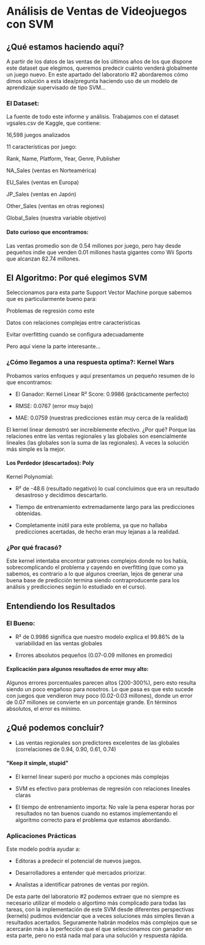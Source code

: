 # Análisis de Ventas de Videojuegos con SVM
##  ¿Qué estamos haciendo aquí?

A partir de los datos de las ventas de los últimos años de los que dispone este dataset que elegimos, queremos predecir cuánto venderá globalmente un juego nuevo. En este apartado del laboratorio #2 abordaremos cómo dimos solución a esta idea/pregunta haciendo uso de un modelo de aprendizaje supervisado de tipo SVM...

### El Dataset: 
La fuente de todo este informe y análisis. Trabajamos con el dataset vgsales.csv de Kaggle, que contiene:

16,598 juegos analizados

11 características por juego:

Rank, Name, Platform, Year, Genre, Publisher

NA_Sales (ventas en Norteamérica)

EU_Sales (ventas en Europa)

JP_Sales (ventas en Japón)

Other_Sales (ventas en otras regiones)

Global_Sales (nuestra variable objetivo)

#### Dato curioso que encontramos: 
Las ventas promedio son de 0.54 millones por juego, pero hay desde pequeños indie que venden 0.01 millones hasta gigantes como Wii Sports que alcanzan 82.74 millones.

## El Algoritmo: Por qué elegimos SVM
Seleccionamos para esta parte Support Vector Machine porque sabemos que es particularmente bueno para:

Problemas de regresión como este

Datos con relaciones complejas entre características

Evitar overfitting cuando se configura adecuadamente

Pero aquí viene la parte interesante...

### ¿Cómo llegamos a una respuesta optima?: Kernel Wars
Probamos varios enfoques y aquí presentamos un pequeño resumen de lo que encontramos:

- El Ganador: Kernel Linear
R² Score: 0.9986 (prácticamente perfecto)

- RMSE: 0.0767 (error muy bajo)

- MAE: 0.0759 (nuestras predicciones están muy cerca de la realidad)

El kernel linear demostró ser increíblemente efectivo. ¿Por qué? Porque las relaciones entre las ventas regionales y las globales son esencialmente lineales (las globales son la suma de las regionales). A veces la solución más simple es la mejor.

#### Los Perdedor (descartados): Poly

Kernel Polynomial:

- R² de -48.6 (resultado negativo) lo cual concluimos que era un resultado desastroso y decidimos descartarlo.

- Tiempo de entrenamiento extremadamente largo para las predicciones obtenidas.

- Completamente inútil para este problema, ya que no hallaba predicciones acertadas, de hecho eran muy lejanas a la realidad.

### ¿Por qué fracasó? 
Este kernel intentaba encontrar patrones complejos donde no los había, sobrecomplicando el problema y cayendo en overfitting (que como ya sabemos, es contrario a lo que algunos creerían, lejos de generar una buena base de predicción termina siendo contraproducente para los análisis y predicciones según lo estudiado en el curso).

## Entendiendo los Resultados
### El Bueno:
- R² de 0.9986 significa que nuestro modelo explica el 99.86% de la variabilidad en las ventas globales

- Errores absolutos pequeños (0.07-0.09 millones en promedio)

#### Explicación para algunos resultados de error muy alto:

Algunos errores porcentuales parecen altos (200-300%), pero esto resulta siendo un poco engañoso para nosotros. 
Lo que pasa es que esto sucede con juegos que vendieron muy poco (0.02-0.03 millones), donde un error de 0.07 millones se convierte en un porcentaje grande. En términos absolutos, el error es mínimo.

## ¿Qué podemos concluir?
- Las ventas regionales son predictores excelentes de las globales (correlaciones de 0.94, 0.90, 0.61, 0.74)

#### "Keep it simple, stupid" 
- El kernel linear superó por mucho a opciones más complejas

- SVM es efectivo para problemas de regresión con relaciones lineales claras

- El tiempo de entrenamiento importa: No vale la pena esperar horas por resultados no tan buenos cuando no estamos implementando el algoritmo correcto para el problema que estamos abordando.

### Aplicaciones Prácticas
Este modelo podría ayudar a:

- Editoras a predecir el potencial de nuevos juegos.

- Desarrolladores a entender qué mercados priorizar.

- Analistas a identificar patrones de ventas por región.

De esta parte del laboratorio #2 podemos extraer que no siempre es necesario utilizar el modelo o algortimo más complicado para todas las tareas, con la implementación de este SVM desde diferentes perspectivas (kernels) pudimos evidenciar que a veces soluciones más simples llevan a resultados acertados. Seguramente habrán modelos más complejos que se acercarán más a la perfección que el que seleccionamos con ganador en esta parte, pero no está nada mal para una solución y respuesta rápida.